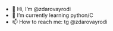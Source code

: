 - 👋 Hi, I’m @zdarovayrodi
- 🌱 I’m currently learning python/C
- 📫 How to reach me: tg @zdarovayrodi

<!---
zdarovayrodi/zdarovayrodi is a ✨ special ✨ repository because its `README.md` (this file) appears on your GitHub profile.
You can click the Preview link to take a look at your changes.
--->
